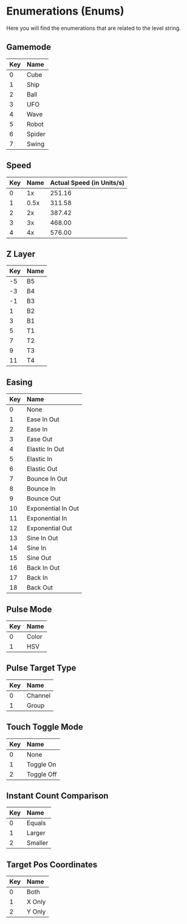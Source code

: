 # Enumerations (Enums)

Here you will find the enumerations that are related to the level string.

## Gamemode

| Key  | Name   |
|:-----|:-------|
| 0    | Cube   | 
| 1    | Ship   | 
| 2    | Ball   | 
| 3    | UFO    | 
| 4    | Wave   | 
| 5    | Robot  | 
| 6    | Spider | 
| 7    | Swing  | 

## Speed

| Key  | Name   | Actual Speed (in Units/s) |
|:-----|:-------|:--------------------------|
| 0    | 1x     | 251.16                    |
| 1    | 0.5x   | 311.58                    |
| 2    | 2x     | 387.42                    |
| 3    | 3x     | 468.00                    |
| 4    | 4x     | 576.00                    |

## Z Layer

| Key  | Name |
|:-----|:-----|
| -5   | B5   |
| -3   | B4   |
| -1   | B3   |
| 1    | B2   |
| 3    | B1   |
| 5    | T1   |
| 7    | T2   |
| 9    | T3   |
| 11   | T4   |

## Easing

| Key  | Name                |
|:-----|:--------------------|
| 0    | None                | 
| 1    | Ease In Out         | 
| 2    | Ease In             | 
| 3    | Ease Out            |
| 4    | Elastic In Out      |
| 5    | Elastic In          | 
| 6    | Elastic Out         | 
| 7    | Bounce In Out       | 
| 8    | Bounce In           | 
| 9    | Bounce Out          | 
| 10   | Exponential In Out  | 
| 11   | Exponential In      | 
| 12   | Exponential Out     | 
| 13   | Sine In Out         | 
| 14   | Sine In             | 
| 15   | Sine Out            | 
| 16   | Back In Out         | 
| 17   | Back In             | 
| 18   | Back Out            | 

## Pulse Mode

| Key  | Name   |
|:-----|:-------|
| 0    | Color  | 
| 1    | HSV    | 

## Pulse Target Type

| Key  | Name     |
|:-----|:---------|
| 0    | Channel  | 
| 1    | Group    | 

## Touch Toggle Mode

| Key  | Name       |
|:-----|:-----------|
| 0    | None       | 
| 1    | Toggle On  | 
| 2    | Toggle Off | 

## Instant Count Comparison

| Key  | Name       |
|:-----|:-----------|
| 0    | Equals     | 
| 1    | Larger     | 
| 2    | Smaller    | 

## Target Pos Coordinates

| Key  | Name       |
|:-----|:-----------|
| 0    | Both       | 
| 1    | X Only     | 
| 2    | Y Only     | 
